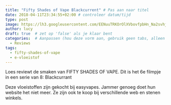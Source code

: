 ```yaml
---
title: "Fifty Shades of Vape Blackcurrent" # Pas aan naar titel
date: 2018-04-11T23:34:55+02:00 # controleer datum/tijd
type: post
image: https://lh3.googleusercontent.com/EENuuTRKOrOlXVbovfpbHn_Na2svhjWrdLXn6ogS6CySLLFX1TrR3c88p4swwLCtR5BXldQeOuFRFDF8mk8bSaohJoxChcUaINcev3rNRz3H-haqJeVQqZK3MX7vhkNdSi5HWmZosoEA-mf2QhqnI_Gznzp04uoa53Iw3FK3I8NcTJ8AYskVeJgRNKvRRUrS_D3-YwPEF5zUdMA4UY8LuORAv9MdCqW0DYUeaqC3kHWZ7WLKzox11qFs1OHoWhV7iwlnv1Y2uZwk0a9fXV1TB2fh5Tg3tx6cahZK0w6EAssEUBLXJ_-cHKpTzts-sACLzAe-xEtPxh_f0E14phKM-O8N6VeXzhD-Q0sC036XGzdYrOsn2X3yvMUOScyZnQv6hwH0QKi69Cktnr0bYeZO6qlsSXB4NcthXtEbgVKugKJ1ioh3QdM4wxBKTcbKblTsG99vAVKkVSzJQPHzjHBwl7erZIdW4DWTmcXA41UpOdGa-bCep7X2xivQxRjul9o0PqEZw7LWNHWv1TrXsKgq4JaRzGlJyVJsObEPA-Zx-HbD1o_uIJnsZAg4IfNirN2WOtCO00gVvGKTcp6Nl0Fdc5g1U-CRtL5vnyRJymSXxQFO1KKyiu7suPMyIRCA-gItgnwdc4Irp-LvNbt1PCeAzTBRpRV50iv5Ig=s500-k-no
author: lucy
draft: true  # zet op 'false' als je klaar bent
categories:  # Aanpassen (hou deze vorm aan, gebruik geen tabs, alleen spaties)
  - Reviews
tags:
  - fifty-shades-of-vape
  - e-vloeistof
---
```


Loes reviewt de smaken van FIFTY SHADES OF VAPE. 
Dit is het 6e filmpje in een serie van 8: Blackcurrant

Deze vloeistoffen zijn gekocht bij easyvapes. Jammer genoeg doet hun website het niet meer. 
Ze zijn ook te koop bij verschillende web en stenen winkels.